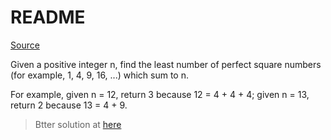 # README #

[Source](https://leetcode.com/problems/Perfect-Squares/)

Given a positive integer n, find the least number of perfect square numbers (for example, 1, 4, 9, 16, ...) which sum to n.

For example, given n = 12, return 3 because 12 = 4 + 4 + 4; given n = 13, return 2 because 13 = 4 + 9.

> Btter solution at [here](https://discuss.leetcode.com/topic/26262/short-python-solution-using-bfs)
